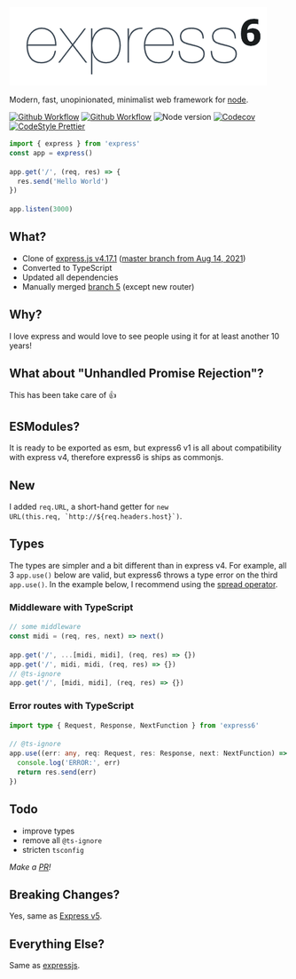 [![Express6 Logo](readme/logo.png)](http://expressjs.com/)

Modern, fast, unopinionated, minimalist web framework for [node](http://nodejs.org).

[![Github Workflow](https://img.shields.io/github/workflow/status/yandeu/express6/CI/main?label=build&logo=github&style=flat-square)](https://github.com/yandeu/express6/actions?query=workflow%3ACI)
[![Github Workflow](https://img.shields.io/github/workflow/status/yandeu/express6/CodeQL/main?label=CodeQL&logo=github&style=flat-square)](https://github.com/yandeu/express6/actions?query=workflow%3ACodeQL)
![Node version](https://img.shields.io/node/v/@geckos.io/server.svg?style=flat-square)
[![Codecov](https://img.shields.io/codecov/c/github/yandeu/express6?logo=codecov&style=flat-square)](https://codecov.io/gh/yandeu/express6)
[![CodeStyle Prettier](https://img.shields.io/badge/code_style-prettier-ff69b4.svg?style=flat-square)](https://prettier.io/)

```ts
import { express } from 'express'
const app = express()

app.get('/', (req, res) => {
  res.send('Hello World')
})

app.listen(3000)
```

## What?

- Clone of [express.js v4.17.1](https://github.com/expressjs/express) ([master branch from Aug 14, 2021]([https://github.com/expressjs/express/commits/master))
- Converted to TypeScript
- Updated all dependencies
- Manually merged [branch 5](https://github.com/expressjs/express/tree/5.0) (except new router)

## Why?

I love express and would love to see people using it for at least another 10 years!

## What about "Unhandled Promise Rejection"?

This has been take care of 👍

## ESModules?

It is ready to be exported as esm, but express6 v1 is all about compatibility with express v4, therefore express6 is ships as commonjs.

## New

I added `req.URL`, a short-hand getter for <code>new URL(this.req, \`http://${req.headers.host}\`)</code>.

## Types

The types are simpler and a bit different than in express v4. For example, all 3 `app.use()` below are valid, but express6 throws a type error on the third `app.use()`. In the example below, I recommend using the [spread operator](https://developer.mozilla.org/en-US/docs/Web/JavaScript/Reference/Operators/Spread_syntax).

### Middleware with TypeScript

```ts
// some middleware
const midi = (req, res, next) => next()

app.get('/', ...[midi, midi], (req, res) => {})
app.get('/', midi, midi, (req, res) => {})
// @ts-ignore
app.get('/', [midi, midi], (req, res) => {})
```

### Error routes with TypeScript

```ts
import type { Request, Response, NextFunction } from 'express6'

// @ts-ignore
app.use((err: any, req: Request, res: Response, next: NextFunction) => {
  console.log('ERROR:', err)
  return res.send(err)
})
```

## Todo

- improve types
- remove all `@ts-ignore`
- stricten `tsconfig`

_Make a [PR](https://github.com/yandeu/express6/pulls)!_

## Breaking Changes?

Yes, same as [Express v5](https://expressjs.com/en/guide/migrating-5.html).

## Everything Else?

Same as [expressjs](https://github.com/expressjs/express).
